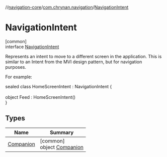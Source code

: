 //[navigation-core](../../../index.md)/[com.chrynan.navigation](../index.md)/[NavigationIntent](index.md)

# NavigationIntent

[common]\
interface [NavigationIntent](index.md)

Represents an intent to move to a different screen in the application. This is similar to an Intent from the MVI design pattern, but for navigation purposes.

For example:

sealed class HomeScreenIntent : NavigationIntent {\
\
    object Feed : HomeScreenIntent()\
}

## Types

| Name | Summary |
|---|---|
| [Companion](-companion/index.md) | [common]<br>object [Companion](-companion/index.md) |
